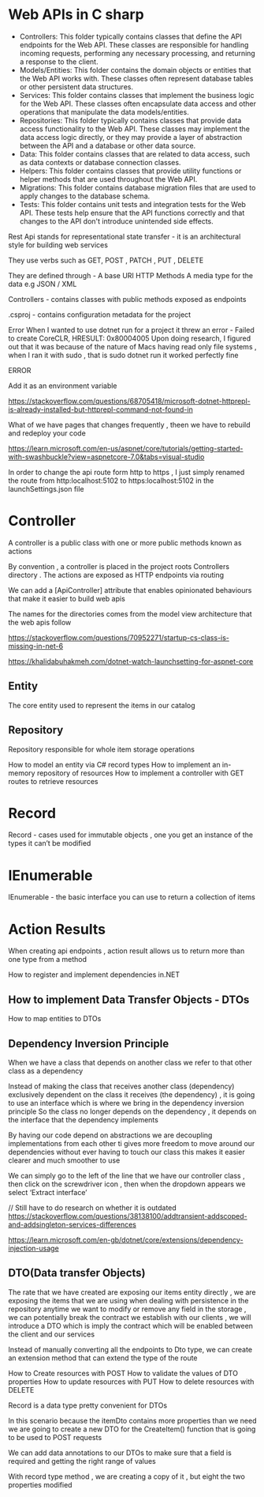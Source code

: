 
# Web APIs in C sharp

* Controllers: This folder typically contains classes that define the API endpoints for the Web API. These classes are responsible for handling incoming requests, performing any necessary processing, and returning a response to the client.
* Models/Entities: This folder contains the domain objects or entities that the Web API works with. These classes often represent database tables or other persistent data structures.
* Services: This folder contains classes that implement the business logic for the Web API. These classes often encapsulate data access and other operations that manipulate the data models/entities.
* Repositories: This folder typically contains classes that provide data access functionality to the Web API. These classes may implement the data access logic directly, or they may provide a layer of abstraction between the API and a database or other data source.
* Data: This folder contains classes that are related to data access, such as data contexts or database connection classes.
* Helpers: This folder contains classes that provide utility functions or helper methods that are used throughout the Web API.
* Migrations: This folder contains database migration files that are used to apply changes to the database schema.
* Tests: This folder contains unit tests and integration tests for the Web API. These tests help ensure that the API functions correctly and that changes to the API don't introduce unintended side effects.

Rest Api stands for representational state transfer - it is an architectural style for building web services

They use verbs such as GET, POST , PATCH , PUT , DELETE

They are defined through -
A base URI
HTTP Methods
A media type for the data e.g JSON / XML

Controllers - contains classes with public methods exposed as endpoints

.csproj - contains configuration metadata for the project

Error
When I wanted to use dotnet run for a project it threw an error - Failed to create CoreCLR, HRESULT: 0x80004005
Upon doing research, I figured out that it was because of the nature of Macs having read only file systems , when I ran it with sudo , that is sudo dotnet run it worked perfectly fine

ERROR

Add it as an environment variable

<https://stackoverflow.com/questions/68705418/microsoft-dotnet-httprepl-is-already-installed-but-httprepl-command-not-found-in>

What of we have pages that changes frequently , theen we have to rebuild and redeploy your code

<https://learn.microsoft.com/en-us/aspnet/core/tutorials/getting-started-with-swashbuckle?view=aspnetcore-7.0&tabs=visual-studio>

In order to change the api route form http to https , I just simply renamed the route from http:localhost:5102 to https:localhost:5102 in the launchSettings.json file

# Controller  

A controller is a public class with one or more public methods known as actions

By convention , a controller is placed in the project roots Controllers directory . The actions are exposed as HTTP endpoints via routing

We can add a [ApiController] attribute that enables opinionated behaviours that make it easier to build web apis

The names for the directories comes from the model view architecture that the web apis follow

<https://stackoverflow.com/questions/70952271/startup-cs-class-is-missing-in-net-6>

<https://khalidabuhakmeh.com/dotnet-watch-launchsetting-for-aspnet-core>

## Entity

The core entity used to represent the items in our catalog

## Repository

Repository responsible for whole item storage operations

How to model an entity via C# record types
How to implement an in-memory repository of resources
How to implement a controller with GET routes to retrieve resources

# Record

Record - cases used for immutable objects , one you get an instance of the types it can’t be modified

# IEnumerable

IEnumerable - the basic interface you can use to return a collection of items

# Action Results

When creating api endpoints , action result allows us to return more than one type from a method




How to register and implement dependencies in.NET

## How to implement Data Transfer Objects - DTOs  

How to map entities to DTOs

## Dependency Inversion Principle  

When we have a class that depends on another class we refer to that other class as a dependency

Instead of making the class that receives another class (dependency) exclusively dependent on the class it receives (the dependency) , it is going to use an interface which is where we bring in the dependency inversion principle
So the class no longer depends on the dependency , it depends on the interface that the dependency implements

By having our code depend on abstractions we are decoupling implementations from each other ti gives more freedom to move around our dependencies without ever having to touch our class this makes it easier clearer and much smoother to use

We can simply go to the left of the line that we have our controller class , then click on the screwdriver icon , then when the dropdown appears we select ‘Extract interface’

// Still have to do research on whether it is outdated
<https://stackoverflow.com/questions/38138100/addtransient-addscoped-and-addsingleton-services-differences>

<https://learn.microsoft.com/en-gb/dotnet/core/extensions/dependency-injection-usage>

## DTO(Data transfer Objects)

The rate that we have created are exposing our items entity directly , we are exposing the items that we are using when dealing with persistence in the repository anytime we want to modify or remove any field in the storage , we can potentially break the contract we establish with our clients , we will introduce a DTO which is imply the contract which will be enabled between the client and our services

Instead of manually converting all the endpoints to Dto type, we can create an extension method that can extend the type of the route

How to Create resources with POST
How to validate the values of DTO properties
How to update resources with PUT
How to delete resources with DELETE

Record is a data type pretty convenient for DTOs

In this scenario because the itemDto contains more properties than we need we are going to create a new DTO for the CreateItem() function that is going to be used to POST requests

We can add data annotations to our DTOs to make sure that a field is required and getting the right range of values

With record type method , we are creating a copy of it , but eight the two properties modified

